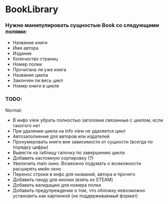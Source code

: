 # BookLibrary

### Нужно манипулировать сущностью Book со следующими полями:
- Название книги
- Имя автора
- Издание
- Количество страниц
- Номер полки
- Прочитана ли уже книга
- Название цикла
- Закончен ли весь цикл
- Номер книги в цикле

### TODO:
Normal:
- В инфо view убрать полностью заголовки связанные с циклом, если такогого нет
- При удалении цикла на info view не удаляется цикл
- Автозаполнение для авторов или издателей
- Пронумеровать книги вне зависимости от сущности (всегда по порядку цифры)
- Вывести на таблицу галочку по завершению цикла
- Добавить кастомную сортировку (?)
- Увеличить main окно. Возможно подумать о возможности расширять мейн окно
- Перенос строки в инфо для названий, автора и прочего
- Добавить панду для иконки (взять из STEAM)
- Добавить валидацию для номера полки
- Добавить предупреждение о том, что обложку невозможно установить как картинкой (не поддерживаемый формат)